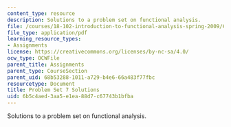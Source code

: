 ```yaml
---
content_type: resource
description: Solutions to a problem set on functional analysis.
file: /courses/18-102-introduction-to-functional-analysis-spring-2009/6b5c4aed3aa5e1ea88d7c67743b1bfba_MIT18_102s09_sol_pset07.pdf
file_type: application/pdf
learning_resource_types:
- Assignments
license: https://creativecommons.org/licenses/by-nc-sa/4.0/
ocw_type: OCWFile
parent_title: Assignments
parent_type: CourseSection
parent_uid: 68b53288-1011-a729-b4e6-66a483f77fbc
resourcetype: Document
title: Problem Set 7 Solutions
uid: 6b5c4aed-3aa5-e1ea-88d7-c67743b1bfba
---
```

Solutions to a problem set on functional analysis.